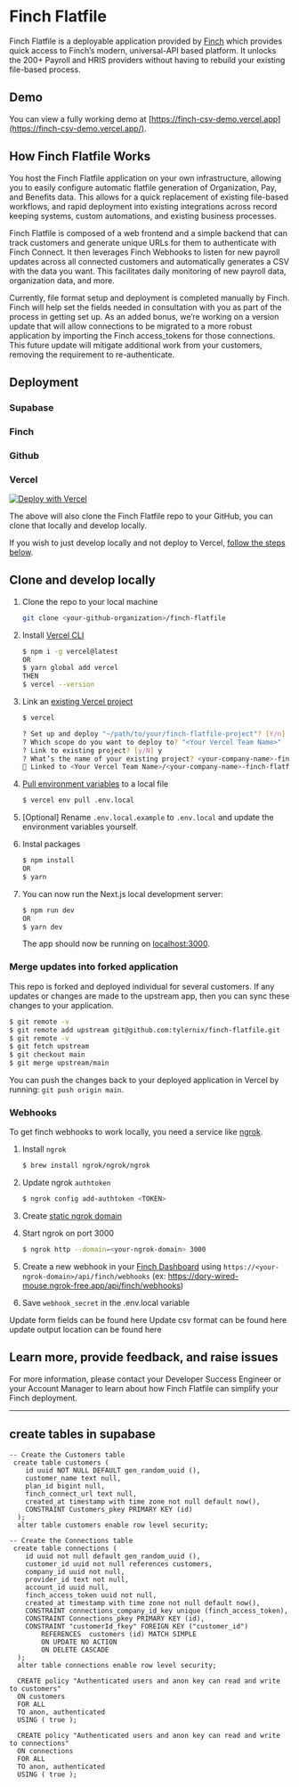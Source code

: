# Finch Flatfile

Finch Flatfile is a deployable application provided by [Finch](https://tryfinch.com) which provides quick access to Finch’s modern, universal-API based platform. It unlocks the 200+ Payroll and HRIS providers without having to rebuild your existing file-based process.

## Demo

You can view a fully working demo at [https://finch-csv-demo.vercel.app](https://finch-csv-demo.vercel.app/).

## How Finch Flatfile Works

You host the Finch Flatfile application on your own infrastructure, allowing you to easily configure automatic flatfile generation of Organization, Pay, and Benefits data. This allows for a quick replacement of existing file-based workflows, and rapid deployment into existing integrations across record keeping systems, custom automations, and existing business processes.

Finch Flatfile is composed of a web frontend and a simple backend that can track customers and generate unique URLs for them to authenticate with Finch Connect. It then leverages Finch Webhooks to listen for new payroll updates across all connected customers and automatically generates a CSV with the data you want. This facilitates daily monitoring of new payroll data, organization data, and more.

Currently, file format setup and deployment is completed manually by Finch. Finch will help set the fields needed in consultation with you as part of the process in getting set up. As an added bonus, we’re working on a version update that will allow connections to be migrated to a more robust application by importing the Finch access_tokens for those connections. This future update will mitigate additional work from your customers, removing the requirement to re-authenticate.

## Deployment

### Supabase

### Finch

### Github

### Vercel

[![Deploy with Vercel](https://vercel.com/button)](https://vercel.com/new/clone?repository-url=https%3A%2F%2Fgithub.com%2Ftylernix%2Ffinch-file&env=APP_NAME,SUPPORT_EMAIL,NEXT_PUBLIC_FINCH_CLIENT_ID,FINCH_CLIENT_ID,FINCH_CLIENT_SECRET,FINCH_WEBHOOK_SECRET,NEXT_PUBLIC_SUPABASE_URL,NEXT_PUBLIC_SUPABASE_ANON_KEY)

The above will also clone the Finch Flatfile repo to your GitHub, you can clone that locally and develop locally.

If you wish to just develop locally and not deploy to Vercel, [follow the steps below](#clone-and-develop-locally).

## Clone and develop locally

1. Clone the repo to your local machine

   ```bash
   git clone <your-github-organization>/finch-flatfile
   ```

1. Install [Vercel CLI](https://vercel.com/docs/cli)

   ```bash
   $ npm i -g vercel@latest
   OR
   $ yarn global add vercel
   THEN
   $ vercel --version
   ```

1. Link an [existing Vercel project](https://vercel.com/docs/cli/project-linking)

   ```bash
   $ vercel

   ? Set up and deploy "~/path/to/your/finch-flatfile-project"? [Y/n] y
   ? Which scope do you want to deploy to? "<Your Vercel Team Name>"
   ? Link to existing project? [y/N] y
   ? What’s the name of your existing project? <your-company-name>-finch-flatfile
   🔗 Linked to <Your Vercel Team Name>/<your-company-name>-finch-flatfile (created .vercel and added it to .gitignore)
   ```

1. [Pull environment variables](https://vercel.com/docs/cli/env) to a local file

   ```bash
   $ vercel env pull .env.local
   ```

1. [Optional] Rename `.env.local.example` to `.env.local` and update the environment variables yourself.

1. Instal packages

   ```bash
   $ npm install
   OR
   $ yarn
   ```

1. You can now run the Next.js local development server:

   ```bash
   $ npm run dev
   OR
   $ yarn dev
   ```

   The app should now be running on [localhost:3000](http://localhost:3000/).

### Merge updates into forked application

This repo is forked and deployed individual for several customers. If any updates or changes are made to the upstream app, then you can sync these changes to your application.

```bash
$ git remote -v
$ git remote add upstream git@github.com:tylernix/finch-flatfile.git
$ git remote -v
$ git fetch upstream
$ git checkout main
$ git merge upstream/main
```

You can push the changes back to your deployed application in Vercel by running: `git push origin main`.

### Webhooks

To get finch webhooks to work locally, you need a service like [ngrok](https://ngrok.com/use-cases/ingress-for-dev-test-environments).

1. Install `ngrok`

   ```bash
   $ brew install ngrok/ngrok/ngrok
   ```

1. Update ngrok `authtoken`

   ```bash
   $ ngrok config add-authtoken <TOKEN>
   ```

1. Create [static ngrok domain](https://dashboard.ngrok.com/cloud-edge/domains)
1. Start ngrok on port 3000

   ```bash
   $ ngrok http --domain=<your-ngrok-domain> 3000
   ```

1. Create a new webhook in your [Finch Dashboard](https://dashboard.tryfinch.com/) using `https://<your-ngrok-domain>/api/finch/webhooks` (ex: https://dory-wired-mouse.ngrok-free.app/api/finch/webhooks)
1. Save `webhook_secret` in the .env.local variable


Update form fields can be found here
Update csv format can be found here
update output location can be found here

## Learn more, provide feedback, and raise issues

For more information, please contact your Developer Success Engineer or your Account Manager to learn about how Finch Flatfile can simplify your Finch deployment.

---

## create tables in supabase

```
-- Create the Customers table
 create table customers (
    id uuid NOT NULL DEFAULT gen_random_uuid (),
    customer_name text null,
    plan_id bigint null,
    finch_connect_url text null,
    created_at timestamp with time zone not null default now(),
    CONSTRAINT Customers_pkey PRIMARY KEY (id)
  );
  alter table customers enable row level security;

-- Create the Connections table
 create table connections (
    id uuid not null default gen_random_uuid (),
    customer_id uuid not null references customers,
    company_id uuid not null,
    provider_id text not null,
    account_id uuid null,
    finch_access_token uuid not null,
    created_at timestamp with time zone not null default now(),
    CONSTRAINT connections_company_id_key unique (finch_access_token),
    CONSTRAINT Connections_pkey PRIMARY KEY (id),
    CONSTRAINT "customerId_fkey" FOREIGN KEY ("customer_id")
        REFERENCES  customers (id) MATCH SIMPLE
        ON UPDATE NO ACTION
        ON DELETE CASCADE
  );
  alter table connections enable row level security;

  CREATE policy "Authenticated users and anon key can read and write to customers"
  ON customers 
  FOR ALL
  TO anon, authenticated
  USING ( true );

  CREATE policy "Authenticated users and anon key can read and write to connections"
  ON connections 
  FOR ALL
  TO anon, authenticated
  USING ( true );
```
